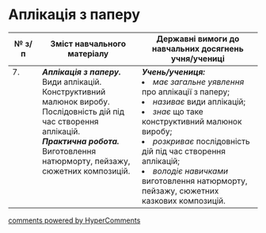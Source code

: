 <div id="hypercomments_widget" class="js-hypercomments-widget invisible"></div>

# Аплікація з паперу

<table>
  <tr>
    <td width="12%" align="center"><b>№ з/п</b></td>
    <td width="40%" align="center"><b>Зміст навчального матеріалу</b></td>
    <td width="60%" align="center"><b>Державні вимоги до навчальних досягнень учня/учениці</b></td>
  </tr>
<tbody>
  <tr>
    <td width="12%" style="vertical-align:top !important;">
7.</td>
    <td width="40%" style="vertical-align:top !important;">
<b><i>Аплікація з паперу.</i></b> Види аплікацій. Конструктивний малюнок виробу. Послідовність дій під час створення аплікацій.<br>
<b><i>Практична робота.</i></b> <br>Виготовлення натюрморту, пейзажу, сюжетних композицій.
</td>
    <td width="60%" style="vertical-align:top !important;">
<i><b>Учень/учениця:</b></i><br>
<li><i>має загальне уявлення</i> про аплікації з паперу;</li>
<li><i>називає</i> види аплікацій;</li>
<li><i>знає</i> що таке конструктивний малюнок виробу;</li>
<li><i>розкриває</i> послідовність дій під час створення аплікацій;</li>
<li><i>володіє навичками</i> виготовлення натюрморту, пейзажу, сюжетних казкових композицій.</li>
</td>
  </tr>
</tbody>
</table>

<div class="js-hypercomments-container">
<a href="http://hypercomments.com" class="hc-link" title="comments widget">comments powered by HyperComments</a>
</div>